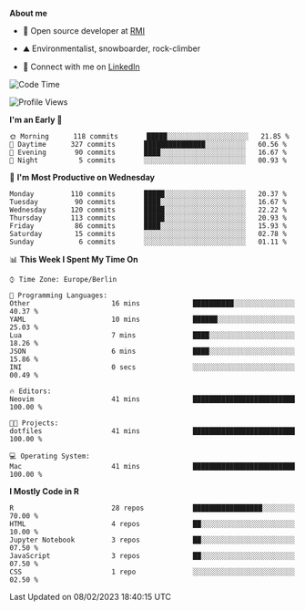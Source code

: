 **About me**

- 💼 Open source developer at [RMI](https://rmi.org/)

- ⛰️ Environmentalist, snowboarder, rock-climber

- 📱 Connect with me on [LinkedIn](https://www.linkedin.com/in/jackson-hoffart/)
 
<!--START_SECTION:waka-->
![Code Time](http://img.shields.io/badge/Code%20Time-31%20hrs%2027%20mins-blue)

![Profile Views](http://img.shields.io/badge/Profile%20Views-0-blue)

**I'm an Early 🐤** 

```text
🌞 Morning      118 commits       █████░░░░░░░░░░░░░░░░░░░░   21.85 % 
🌆 Daytime      327 commits       ███████████████░░░░░░░░░░   60.56 % 
🌃 Evening       90 commits       ████░░░░░░░░░░░░░░░░░░░░░   16.67 % 
🌙 Night          5 commits       ░░░░░░░░░░░░░░░░░░░░░░░░░   00.93 % 

```
📅 **I'm Most Productive on Wednesday** 

```text
Monday         110 commits       █████░░░░░░░░░░░░░░░░░░░░   20.37 % 
Tuesday         90 commits       ████░░░░░░░░░░░░░░░░░░░░░   16.67 % 
Wednesday      120 commits       █████░░░░░░░░░░░░░░░░░░░░   22.22 % 
Thursday       113 commits       █████░░░░░░░░░░░░░░░░░░░░   20.93 % 
Friday          86 commits       ████░░░░░░░░░░░░░░░░░░░░░   15.93 % 
Saturday        15 commits       ░░░░░░░░░░░░░░░░░░░░░░░░░   02.78 % 
Sunday           6 commits       ░░░░░░░░░░░░░░░░░░░░░░░░░   01.11 % 

```


📊 **This Week I Spent My Time On** 

```text
⌚︎ Time Zone: Europe/Berlin

💬 Programming Languages: 
Other                    16 mins             ██████████░░░░░░░░░░░░░░░   40.37 % 
YAML                     10 mins             ██████░░░░░░░░░░░░░░░░░░░   25.03 % 
Lua                      7 mins              ████░░░░░░░░░░░░░░░░░░░░░   18.26 % 
JSON                     6 mins              ████░░░░░░░░░░░░░░░░░░░░░   15.86 % 
INI                      0 secs              ░░░░░░░░░░░░░░░░░░░░░░░░░   00.49 % 

🔥 Editors: 
Neovim                   41 mins             █████████████████████████   100.00 % 

🐱‍💻 Projects: 
dotfiles                 41 mins             █████████████████████████   100.00 % 

💻 Operating System: 
Mac                      41 mins             █████████████████████████   100.00 % 

```

**I Mostly Code in R** 

```text
R                        28 repos            █████████████████░░░░░░░░   70.00 % 
HTML                     4 repos             ██░░░░░░░░░░░░░░░░░░░░░░░   10.00 % 
Jupyter Notebook         3 repos             ██░░░░░░░░░░░░░░░░░░░░░░░   07.50 % 
JavaScript               3 repos             ██░░░░░░░░░░░░░░░░░░░░░░░   07.50 % 
CSS                      1 repo              ░░░░░░░░░░░░░░░░░░░░░░░░░   02.50 % 

```



 Last Updated on 08/02/2023 18:40:15 UTC
<!--END_SECTION:waka-->
